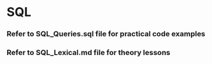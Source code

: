 # SQL

### Refer to SQL_Queries.sql file for practical code examples

### Refer to SQL_Lexical.md file for theory lessons
